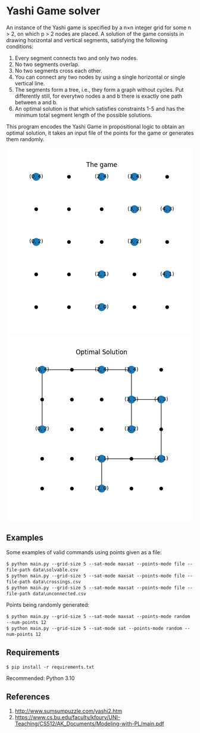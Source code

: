 # Yashi Game solver

An instance of the Yashi game is specified by a n×n integer grid for some n > 2, on which p > 2 nodes are placed. A solution of the game consists in drawing horizontal and vertical segments, satisfying the following conditions:
1.  Every segment connects two and only two nodes.
2.  No two segments overlap.
3.  No two segments cross each other.
4.  You can connect any two nodes by using a single horizontal or single vertical line. 
5. The segments form a tree, i.e., they form a graph without cycles. Put differently still, for everytwo nodes a and b there is exactly one path between a and b.
6. An optimal solution is that which satisfies constraints 1-5 and has the minimum total segment length of the possible solutions.

This program encodes the Yashi Game in propositional logic to obtain an optimal solution, it takes an input file of the points for the game or generates them randomly.

![](images/example_game.png)
![](images/optimal_solution.png)




## Examples
Some examples of valid commands using points given as a file:


    $ python main.py --grid-size 5 --sat-mode maxsat --points-mode file --file-path data\solvable.csv 
    $ python main.py --grid-size 5 --sat-mode maxsat --points-mode file --file-path data\crossings.csv
    $ python main.py --grid-size 5 --sat-mode maxsat --points-mode file --file-path data\unconnected.csv


Points being randomly generated:


    $ python main.py --grid-size 5 --sat-mode maxsat --points-mode random --num-points 12
    $ python main.py --grid-size 5 --sat-mode sat --points-mode random --num-points 12


## Requirements
    $ pip install -r requirements.txt

Recommended: Python 3.10

## References
1. http://www.sumsumpuzzle.com/yashi2.htm
2. https://www.cs.bu.edu/faculty/kfoury/UNI-Teaching/CS512/AK_Documents/Modeling-with-PL/main.pdf
